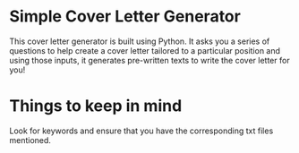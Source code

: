 # Simple Cover Letter Generator

This cover letter generator is built using Python. It asks you a series of questions to help create a cover letter tailored to a particular position and using those inputs, it generates pre-written texts to write the cover letter for you!

# Things to keep in mind

Look for keywords and ensure that you have the corresponding txt files mentioned.